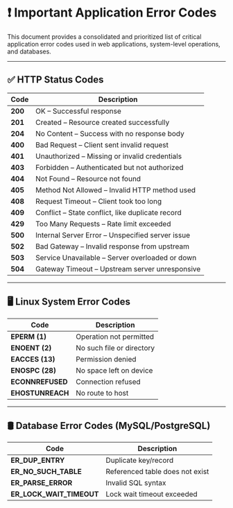 
# ❗ Important Application Error Codes

This document provides a consolidated and prioritized list of critical application error codes used in web applications, system-level operations, and databases.

---

## ✅ HTTP Status Codes

| Code | Description |
|------|-------------|
| **200** | OK – Successful response |
| **201** | Created – Resource created successfully |
| **204** | No Content – Success with no response body |
| **400** | Bad Request – Client sent invalid request |
| **401** | Unauthorized – Missing or invalid credentials |
| **403** | Forbidden – Authenticated but not authorized |
| **404** | Not Found – Resource not found |
| **405** | Method Not Allowed – Invalid HTTP method used |
| **408** | Request Timeout – Client took too long |
| **409** | Conflict – State conflict, like duplicate record |
| **429** | Too Many Requests – Rate limit exceeded |
| **500** | Internal Server Error – Unspecified server issue |
| **502** | Bad Gateway – Invalid response from upstream |
| **503** | Service Unavailable – Server overloaded or down |
| **504** | Gateway Timeout – Upstream server unresponsive |

---

## 🖥️ Linux System Error Codes

| Code | Description |
|------|-------------|
| **EPERM (1)** | Operation not permitted |
| **ENOENT (2)** | No such file or directory |
| **EACCES (13)** | Permission denied |
| **ENOSPC (28)** | No space left on device |
| **ECONNREFUSED** | Connection refused |
| **EHOSTUNREACH** | No route to host |

---

## 🛢️ Database Error Codes (MySQL/PostgreSQL)

| Code | Description |
|------|-------------|
| **ER_DUP_ENTRY** | Duplicate key/record |
| **ER_NO_SUCH_TABLE** | Referenced table does not exist |
| **ER_PARSE_ERROR** | Invalid SQL syntax |
| **ER_LOCK_WAIT_TIMEOUT** | Lock wait timeout exceeded |
